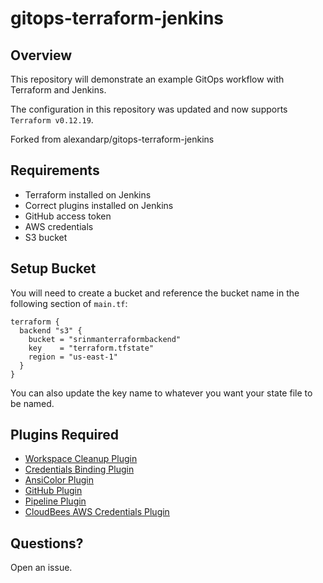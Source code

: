 # gitops-terraform-jenkins

## Overview

This repository will demonstrate an example GitOps workflow with Terraform and Jenkins.

The configuration in this repository was updated and now supports `Terraform v0.12.19`.

Forked from  alexandarp/gitops-terraform-jenkins

## Requirements

* Terraform installed on Jenkins
* Correct plugins installed on Jenkins
* GitHub access token
* AWS credentials
* S3 bucket

## Setup Bucket

You will need to create a bucket and reference the bucket name in the following section of `main.tf`:

```
terraform {
  backend "s3" {
    bucket = "srinmanterraformbackend"
    key    = "terraform.tfstate"
    region = "us-east-1"
  }
}
```

You can also update the key name to whatever you want your state file to be named.

## Plugins Required

* [Workspace Cleanup Plugin](https://wiki.jenkins.io/display/JENKINS/Workspace+Cleanup+Plugin)
* [Credentials Binding Plugin](https://wiki.jenkins.io/display/JENKINS/Credentials+Binding+Plugin)
* [AnsiColor Plugin](https://wiki.jenkins.io/display/JENKINS/AnsiColor+Plugin)
* [GitHub Plugin](https://wiki.jenkins.io/display/JENKINS/GitHub+Plugin)
* [Pipeline Plugin](https://wiki.jenkins.io/display/JENKINS/Pipeline+Plugin)
* [CloudBees AWS Credentials Plugin](https://wiki.jenkins.io/display/JENKINS/CloudBees+AWS+Credentials+Plugin)

## Questions?

Open an issue.
